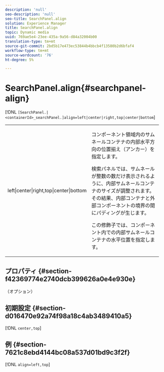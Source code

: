```yaml
---
description: 'null'
seo-description: 'null'
seo-title: SearchPanel.align
solution: Experience Manager
title: SearchPanel.align
topic: Dynamic media
uuid: 769ae5e4-23ee-435a-9a56-d84a32004b00
translation-type: tm+mt
source-git-commit: 2bd5b17e473ec53844b4bbcb4f13580b2d6bfaf4
workflow-type: tm+mt
source-wordcount: '76'
ht-degree: 5%

---
```



# SearchPanel.align{#searchpanel-align}

[!DNL `[SearchPanel.|<containerId>_searchPanel.]align=left|center|right,top|center|bottom`]

<table id="table_2B109D2F91E64B5382B31921C3780FA5"> 
 <tbody> 
  <tr> 
   <td colname="col1"> <p><span class="codeph"> left|center|right,top|center|bottom</span> </p> </td> 
   <td colname="col2"> <p> コンポーネント領域内のサムネールコンテナの内部水平方向の位置揃え（アンカー）を指定します。 </p> <p>検索パネルでは、サムネールが整数の数だけ表示されるように、内部サムネールコンテナのサイズが調整されます。 その結果、内部コンテナと外部コンポーネントの境界の間にパディングが生じます。 </p> <p>この修飾子では、コンポーネント内での内部サムネールコンテナの水平位置を指定します。 </p> </td> 
  </tr> 
 </tbody> 
</table>

## プロパティ {#section-f42369774e2740dcb399626a0e4e930e}

（オプション）

## 初期設定 {#section-d016470e92a74f98a18c4ab3489410a5}

[!DNL `center,top`]

## 例 {#section-7621c8ebd4144bc08a537d01bd9c3f2f}

[!DNL `align=left,top`]
